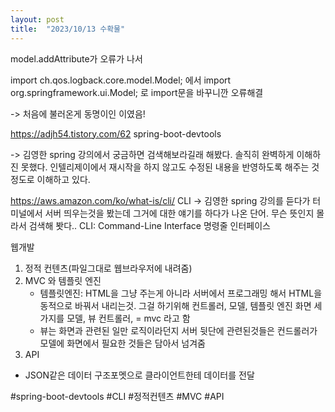 ```yaml
---
layout: post
title:  "2023/10/13 수확물"
---
```


model.addAttribute가 오류가 나서

import ch.qos.logback.core.model.Model; 에서
import org.springframework.ui.Model; 로  import문을 바꾸니깐 오류해결

-> 처음에 불러온게 동명이인 이였음!



https://adjh54.tistory.com/62
spring-boot-devtools

-> 김영한 spring 강의에서 궁금하면 검색해보라길래 해봤다. 
   솔직히 완벽하게 이해하진 못했다. 인텔리제이에서 재시작을 하지 않고도 수정된 내용을 반영하도록 해주는 것 정도로 이해하고 있다. 


https://aws.amazon.com/ko/what-is/cli/
CLI
-> 김영한 spring 강의를 듣다가 터미널에서 서버 띄우는것을 봤는데 그거에 대한 얘기를 하다가 나온 단어. 무슨 뜻인지 몰라서 검색해 봣다..
   CLI: Command-Line Interface 명령줄 인터페이스

웹개발
1. 정적 컨텐츠(파일그대로 웹브라우저에 내려줌)
2. MVC 와 템플릿 엔진 
 	- 템플릿엔진: HTML을 그냥 주는게 아니라 서버에서 프로그래밍 해서 HTML을 동적으로 바꿔서 내리는것. 그걸 하기위해 컨트롤러, 모델, 템플릿 엔진 화면  세가지를 모델, 뷰 컨트롤러, = mvc 라고 함
	- 뷰는 화면과 관련된 일만 로직이라던지 서버 뒷단에 관련된것들은 컨드롤러가 모델에 화면에서 필요한 것들은 담아서 넘겨줌
3. API
- JSON같은 데이터 구조포멧으로 클라이언트한테 데이터를 전달



#spring-boot-devtools
#CLI
#정적컨텐츠
#MVC 
#API
